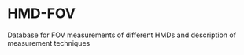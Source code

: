# HMD-FOV
Database for FOV measurements of different HMDs and description of measurement techniques
